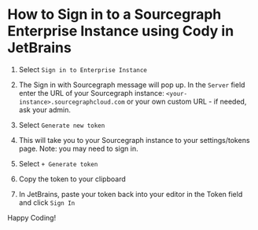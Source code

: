 # How to Sign in to a Sourcegraph Enterprise Instance using Cody in JetBrains

1. Select `Sign in to Enterprise Instance`


2. The Sign in with Sourcegraph message will pop up. In the `Server` field enter the URL of your Sourcegraph instance: `<your-instance>.sourcegraphcloud.com` or your own custom URL - if needed, ask your admin.


3. Select `Generate new token`



4. This will take you to your Sourcegraph instance to your settings/tokens page. Note: you may need to sign in.


5. Select `+ Generate token`


6. Copy the token to your clipboard


7. In JetBrains, paste your token back into your editor in the Token field and click `Sign In`


Happy Coding!
